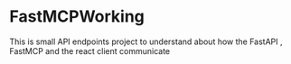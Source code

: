 # FastMCPWorking
This is small API endpoints project to understand about how the FastAPI , FastMCP and the react client communicate
